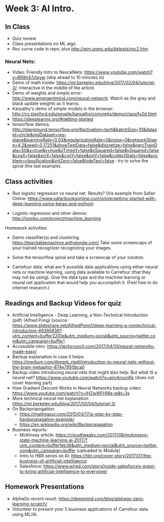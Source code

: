 # Week 3: AI Intro.


## In Class

* Quiz review
* Class presentations on ML algs.
* Roc curve code in repo, plus http://gim.unmc.edu/dxtests/roc2.htm.

### Neural Nets:

* Video: Friendly Intro to NeuralNets: https://www.youtube.com/watch?v=BR9h47Jtqyw (skip ahead to 10 minutes in)
* Demo of math inside: https://ml.berkeley.edu/blog/2017/02/04/tutorial-3/: Interactive in the middle of the article.
* Demo of weights and simple error: http://www.emergentmind.com/neural-network: Watch as the gray and black update weights as it learns.
* Karpathy's demo of simple models in the browser:
http://cs.stanford.edu/people/karpathy/convnetjs/demo/classify2d.html
* https://deeplearnjs.org/#getting-started
* tensorflow demos: http://playground.tensorflow.org/#activation=tanh&batchSize=10&dataset=circle&regDataset=reg-plane&learningRate=0.03&regularizationRate=0&noise=0&networkShape=4,2&seed=0.17251&showTestData=false&discretize=false&percTrainData=50&x=true&y=true&xTimesY=false&xSquared=false&ySquared=false&cosX=false&sinX=false&cosY=false&sinY=false&collectStats=false&problem=classification&initZero=false&hideText=false : try to solve the spiral (the last example).


## Class activities

* Run logistic regression vs neural net. Results? (Iris example from Safari Online: https://www.safaribooksonline.com/oriole/getting-started-with-deep-learning-using-keras-and-python)

* Logistic regression and other demos: http://joonku.com/project/machine_learning

Homework activities:

* Demo classifier(s) and clustering.  https://teachablemachine.withgoogle.com/  Take some screencaps of your trained recognizer recognizing your images.

* Solve the tensorflow spiral and take a screencap of your solution.

* Carrefour data: what are 5 possible data applications using either neural nets or machine learning, using data available to Carrefour (that they may not be using).  Give the data type and the machine learning or neural net application that would help you accomplish it. (Feel free to do internet research.)


## Readings and Backup Videos for quiz

* Artificial Intelligence - Deep Learning, a Non-Technical Introduction (pdf) (Alfred Pong) [source: https://www.slideshare.net/AlfredPong1/deep-learning-a-nontechnical-introduction-69385936?utm_content=buffer2201e&utm_medium=social&utm_source=twitter.com&utm_campaign=buffer]
* Accessible intro: https://techcrunch.com/2017/04/13/neural-networks-made-easy/
* Backup explanation in case it helps: https://medium.com/@mark_riedl/introduction-to-neural-nets-without-the-brain-metaphor-874e7950bca0
* Backup video introducing neural nets that might also help: But what IS a neural net? https://www.youtube.com/watch?v=aircAruvnKk (does not cover learning part)
* How Gradient Descent Works in Neural Networks backup video: https://www.youtube.com/watch?v=IHZwWFHWa-w&t=3s
* More technical neural net explanation:
https://ml.berkeley.edu/blog/2017/02/04/tutorial-3/
* On Backpropogation:
	* https://mattmazur.com/2015/03/17/a-step-by-step-backpropagation-example/
	* https://en.wikipedia.org/wiki/Backpropagation
* Business reports:
	* McKinsey article: https://cloudtweaks.com/2017/08/mckinseys-state-machine-learning-ai-2017/?utm_content=bufferfeb38&utm_medium=social&utm_source=twitter.com&utm_campaign=buffer (uploaded to Module)
	* Intro to HBR series on AI: https://hbr.org/cover-story/2017/07/the-business-of-artificial-intelligence
	* Salesforce: https://www.wired.com/story/inside-salesforces-quest-to-bring-artificial-intelligence-to-everyone/


## Homework Presentations

* AlphaGo recent result: https://deepmind.com/blog/alphago-zero-learning-scratch/
* Volunteer to present your 5 business applications of Carrefour data using ML/AI.



